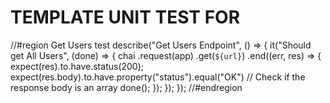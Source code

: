# TEMPLATE UNIT TEST FOR

//#region Get Users test
describe("Get Users Endpoint", () => {
it("Should get All Users", (done) => {
chai
.request(app)
.get(`${url}`)
.end((err, res) => {
expect(res).to.have.status(200);
expect(res.body).to.have.property("status").equal("OK") // Check if the response body is an array
done();
});
});
});
//#endregion
